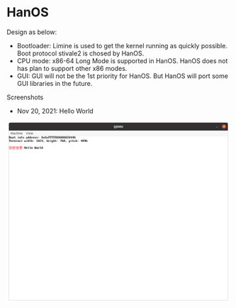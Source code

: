 # HanOS

Design as below:

- Bootloader: Limine is used to get the kernel  running as quickly possible. Boot protocol stivale2 is chosed by HanOS.
- CPU mode: x86-64 Long Mode is supported in HanOS. HanOS does not has plan to support other x86 modes. 
- GUI: GUI will not be the 1st priority for HanOS. But HanOS will port some GUI libraries in the future.

Screenshots
- Nov 20, 2021: Hello World

![Hello World](https://raw.githubusercontent.com/jjwang/HanOS/main/screenshot/0001-helloworld.png)


